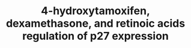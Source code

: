 ---
annotations:
- id: PW:0000624
  parent: disease pathway
  type: Pathway Ontology
  value: breast cancer pathway
- id: DOID:1612
  parent: disease of cellular proliferation
  type: Disease Ontology
  value: breast cancer
- id: PW:0000605
  parent: disease pathway
  type: Pathway Ontology
  value: cancer pathway
- id: DOID:162
  parent: disease of cellular proliferation
  type: Disease Ontology
  value: cancer
authors:
- AARandCo
- Khanspers
- Egonw
- AlexanderPico
- AMTan
- Ariutta
- Fehrhart
- Eweitz
description: 'This pathway is modeled after Figure 7 in the article ''''Upstream molecular
  signaling pathways of p27(Kip1) expression: effects of 4-hydroxytamoxifen, dexamethasone,
  and retinoic acids'''' (See Bibliography). Several anticancer agents up-regulate
  expression of p27, a cyclin-dpendent kinase inhibitor that blocks the transition
  from G1 to S phase. The pathways used by the anticancer agents (retinoic acids,
  4-hydroxytamoxifen, dexamethasone) are shown above from human breast cancer cells.'
last-edited: 2021-12-23
ndex: 2a6fed18-8b68-11eb-9e72-0ac135e8bacf
organisms:
- Homo sapiens
redirect_from:
- /index.php/Pathway:WP3879
- /instance/WP3879
- /instance/WP3879_rr123400
revision: r123400
schema-jsonld:
- '@context': https://schema.org/
  '@id': https://wikipathways.github.io/pathways/WP3879.html
  '@type': Dataset
  creator:
    '@type': Organization
    name: WikiPathways
  description: 'This pathway is modeled after Figure 7 in the article ''''Upstream
    molecular signaling pathways of p27(Kip1) expression: effects of 4-hydroxytamoxifen,
    dexamethasone, and retinoic acids'''' (See Bibliography). Several anticancer agents
    up-regulate expression of p27, a cyclin-dpendent kinase inhibitor that blocks
    the transition from G1 to S phase. The pathways used by the anticancer agents
    (retinoic acids, 4-hydroxytamoxifen, dexamethasone) are shown above from human
    breast cancer cells.'
  keywords:
  - 4-Hydroxytamoxifen
  - AICA Riboside Compound C
  - AKT
  - AMPK
  - Dexamethasone
  - EIF4EBP1
  - ERK Inhibitor I
  - ERK1
  - ERK2
  - LY 294, 002
  - MEK1
  - MEK2
  - MKK3
  - MKK6
  - MNK1
  - MNK2
  - Mlk3
  - NSC119889
  - PBK
  - PD98059
  - Raf
  - Retinoic Acids?
  - Rotenone
  - SB202190
  - TSC
  - Triciribine
  - eIF4E
  - mTOR
  - p38MAPK
  license: CC0
  name: 4-hydroxytamoxifen, dexamethasone, and retinoic acids regulation of p27 expression
seo: CreativeWork
title: 4-hydroxytamoxifen, dexamethasone, and retinoic acids regulation of p27 expression
wpid: WP3879
---